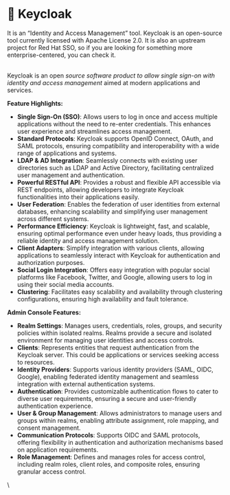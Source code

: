 # 🔑 Keycloak

It is an “Identity and Access Management” tool. Keycloak is an open-source tool currently licensed with Apache License 2.0. It is also an upstream project for Red Hat SSO, so if you are looking for something more enterprise-centered, you can check it.&#x20;

\
Keycloak is an open _source software product to allow single sign-on with identity and access management_ aimed at modern applications and services.

**Feature Highlights:**

* **Single Sign-On (SSO)**: Allows users to log in once and access multiple applications without the need to re-enter credentials. This enhances user experience and streamlines access management.
* **Standard Protocols**: Keycloak supports OpenID Connect, OAuth, and SAML protocols, ensuring compatibility and interoperability with a wide range of applications and systems.
* **LDAP & AD Integration**: Seamlessly connects with existing user directories such as LDAP and Active Directory, facilitating centralized user management and authentication.
* **Powerful RESTful API**: Provides a robust and flexible API accessible via REST endpoints, allowing developers to integrate Keycloak functionalities into their applications easily.
* **User Federation**: Enables the federation of user identities from external databases, enhancing scalability and simplifying user management across different systems.
* **Performance Efficiency**: Keycloak is lightweight, fast, and scalable, ensuring optimal performance even under heavy loads, thus providing a reliable identity and access management solution.
* **Client Adapters**: Simplify integration with various clients, allowing applications to seamlessly interact with Keycloak for authentication and authorization purposes.
* **Social Login Integration**: Offers easy integration with popular social platforms like Facebook, Twitter, and Google, allowing users to log in using their social media accounts.
* **Clustering**: Facilitates easy scalability and availability through clustering configurations, ensuring high availability and fault tolerance.

**Admin Console Features:**

* **Realm Settings**: Manages users, credentials, roles, groups, and security policies within isolated realms. Realms provide a secure and isolated environment for managing user identities and access controls.
* **Clients**: Represents entities that request authentication from the Keycloak server. This could be applications or services seeking access to resources.
* **Identity Providers**: Supports various identity providers (SAML, OIDC, Google), enabling federated identity management and seamless integration with external authentication systems.
* **Authentication**: Provides customizable authentication flows to cater to diverse user requirements, ensuring a secure and user-friendly authentication experience.
* **User & Group Management**: Allows administrators to manage users and groups within realms, enabling attribute assignment, role mapping, and consent management.
* **Communication Protocols**: Supports OIDC and SAML protocols, offering flexibility in authentication and authorization mechanisms based on application requirements.
* **Role Management**: Defines and manages roles for access control, including realm roles, client roles, and composite roles, ensuring granular access control.

\
